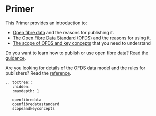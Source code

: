 # Primer


This Primer provides an introduction to:

* [Open fibre data](openfibredata) and the reasons for publishing it.
* [The Open Fibre Data Standard](openfibredatastandard) (OFDS) and the reasons for using it.
* [The scope of OFDS and key concepts](scopeandkeyconcepts) that you need to understand

Do you want to learn how to publish or use open fibre data? Read the [guidance](../guidance).

Are you looking for details of the OFDS data model and the rules for publishers? Read the [reference](../reference).
```{eval-rst}
.. toctree::
   :hidden:
   :maxdepth: 1

   openfibredata
   openfibredatastandard
   scopeandkeyconcepts

```